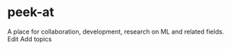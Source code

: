 # peek-at
A place for collaboration, development, research on ML and related fields. Edit Add topics
